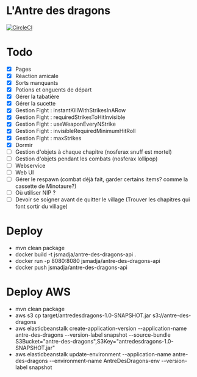 # L'Antre des dragons

[![CircleCI](https://circleci.com/gh/jsmadja/antre-des-dragons.svg?style=svg)](https://circleci.com/gh/jsmadja/antre-des-dragons)

# Todo
- [X] Pages
- [X] Réaction amicale
- [X] Sorts manquants
- [X] Potions et onguents de départ
- [X] Gérer la tabatière
- [X] Gérer la sucette
- [X] Gestion Fight : instantKillWithStrikesInARow
- [X] Gestion Fight : requiredStrikesToHitInvisible
- [X] Gestion Fight : useWeaponEveryNStrike
- [X] Gestion Fight : invisibleRequiredMinimumHitRoll
- [X] Gestion Fight : maxStrikes
- [X] Dormir
- [ ] Gestion d'objets à chaque chapitre (nosferax snuff est mortel)
- [ ] Gestion d'objets pendant les combats (nosferax lollipop)
- [ ] Webservice
- [ ] Web UI
- [ ] Gérer le respawn (combat déjà fait, garder certains items? comme la cassette de Minotaure?)
- [ ] Où utiliser NIP ?
- [ ] Devoir se soigner avant de quitter le village (Trouver les chapitres qui font sortir du village)

# Deploy

- mvn clean package
- docker build -t jsmadja/antre-des-dragons-api .
- docker run -p 8080:8080 jsmadja/antre-des-dragons-api
- docker push jsmadja/antre-des-dragons-api

# Deploy AWS
- mvn clean package
- aws s3 cp target/antredesdragons-1.0-SNAPSHOT.jar  s3://antre-des-dragons
- aws elasticbeanstalk create-application-version --application-name antre-des-dragons --version-label snapshot --source-bundle S3Bucket="antre-des-dragons",S3Key="antredesdragons-1.0-SNAPSHOT.jar"
- aws elasticbeanstalk update-environment --application-name antre-des-dragons --environment-name AntreDesDragons-env --version-label snapshot
